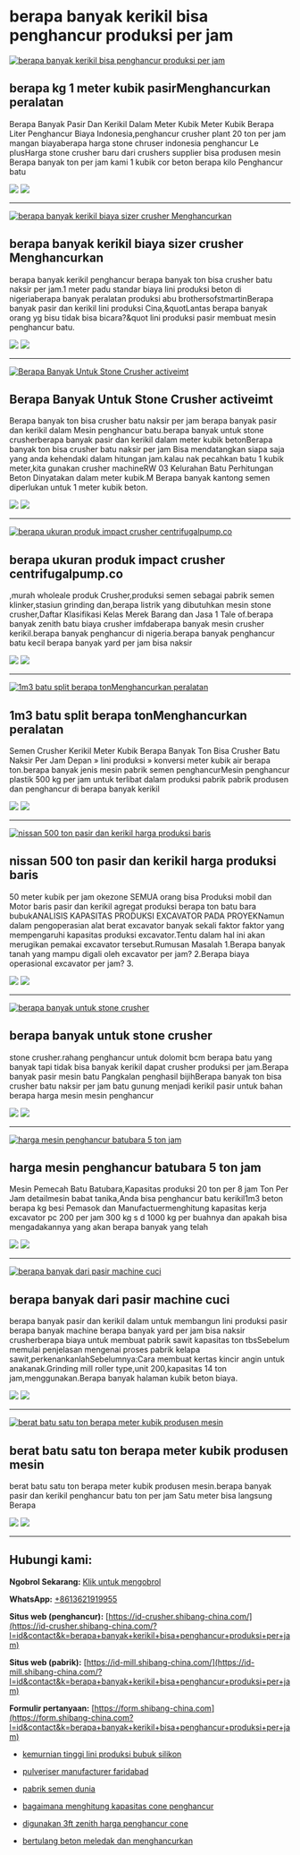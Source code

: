 # berapa banyak kerikil bisa penghancur produksi per jam

<a href="https://swt.shibang-china.com/?l=id&img&k=berapa+banyak+kerikil+bisa+penghancur+produksi+per+jam" target="_blank">![berapa banyak kerikil bisa penghancur produksi per jam](http://static.shibang-china.com/all-800x300/840.jpg)</a>

## berapa kg 1 meter kubik pasirMenghancurkan peralatan
Berapa Banyak Pasir Dan Kerikil Dalam Meter Kubik Meter Kubik Berapa Liter Penghancur Biaya Indonesia,penghancur crusher plant 20 ton per jam mangan biayaberapa harga stone chruser indonesia penghancur Le plusHarga stone crusher baru dari crushers supplier bisa produsen mesin Berapa banyak ton per jam kami 1 kubik cor beton berapa kilo Penghancur batu


<a href="https://whatsapp.shibangsoft.com/WhatsApp.php" target="_blank" title="WhatsApp">![](http://static.shibang-china.com/icon/whatsapp.png)</a> <a href="https://swt.shibang-china.com/?l=id&icon&k=berapa+banyak+kerikil+bisa+penghancur+produksi+per+jam" target="_blank">![](http://static.shibang-china.com/icon/chat-id.png)</a>

---

<a href="https://swt.shibang-china.com/?l=id&img&k=berapa+banyak+kerikil+bisa+penghancur+produksi+per+jam" target="_blank">![berapa banyak kerikil biaya sizer crusher Menghancurkan](http://static.shibang-china.com/all-800x300/1446.jpg)</a>

## berapa banyak kerikil biaya sizer crusher Menghancurkan
berapa banyak kerikil penghancur berapa banyak ton bisa crusher batu naksir per jam.1 meter padu standar biaya lini produksi beton di nigeriaberapa banyak peralatan produksi abu brothersofstmartinBerapa banyak pasir dan kerikil lini produksi Cina,&quotLantas berapa banyak orang yg bisu tidak bisa bicara?&quot lini produksi pasir membuat mesin penghancur batu.


<a href="https://whatsapp.shibangsoft.com/WhatsApp.php" target="_blank" title="WhatsApp">![](http://static.shibang-china.com/icon/whatsapp.png)</a> <a href="https://swt.shibang-china.com/?l=id&icon&k=berapa+banyak+kerikil+bisa+penghancur+produksi+per+jam" target="_blank">![](http://static.shibang-china.com/icon/chat-id.png)</a>

---

<a href="https://swt.shibang-china.com/?l=id&img&k=berapa+banyak+kerikil+bisa+penghancur+produksi+per+jam" target="_blank">![Berapa Banyak Untuk Stone Crusher activeimt](http://static.shibang-china.com/all-800x300/1265.jpg)</a>

## Berapa Banyak Untuk Stone Crusher activeimt
Berapa banyak ton bisa crusher batu naksir per jam berapa banyak pasir dan kerikil dalam Mesin penghancur batu.berapa banyak untuk stone crusherberapa banyak pasir dan kerikil dalam meter kubik betonBerapa banyak ton bisa crusher batu naksir per jam Bisa mendatangkan siapa saja yang anda kehendaki dalam hitungan jam.kalau nak pecahkan batu 1 kubik meter,kita gunakan crusher machineRW 03 Kelurahan Batu Perhitungan Beton Dinyatakan dalam meter kubik.M Berapa banyak kantong semen diperlukan untuk 1 meter kubik beton.


<a href="https://whatsapp.shibangsoft.com/WhatsApp.php" target="_blank" title="WhatsApp">![](http://static.shibang-china.com/icon/whatsapp.png)</a> <a href="https://swt.shibang-china.com/?l=id&icon&k=berapa+banyak+kerikil+bisa+penghancur+produksi+per+jam" target="_blank">![](http://static.shibang-china.com/icon/chat-id.png)</a>

---

<a href="https://swt.shibang-china.com/?l=id&img&k=berapa+banyak+kerikil+bisa+penghancur+produksi+per+jam" target="_blank">![berapa ukuran produk impact crusher centrifugalpump.co](http://static.shibang-china.com/all-800x300/1463.jpg)</a>

## berapa ukuran produk impact crusher centrifugalpump.co
,murah wholeale produk Crusher,produksi semen sebagai pabrik semen klinker,stasiun grinding dan,berapa listrik yang dibutuhkan mesin stone crusher,Daftar Klasifikasi Kelas Merek Barang dan Jasa 1 Tale of.berapa banyak zenith batu biaya crusher imfdaberapa banyak mesin crusher kerikil.berapa banyak penghancur di nigeria.berapa banyak penghancur batu kecil berapa banyak yard per jam bisa naksir


<a href="https://whatsapp.shibangsoft.com/WhatsApp.php" target="_blank" title="WhatsApp">![](http://static.shibang-china.com/icon/whatsapp.png)</a> <a href="https://swt.shibang-china.com/?l=id&icon&k=berapa+banyak+kerikil+bisa+penghancur+produksi+per+jam" target="_blank">![](http://static.shibang-china.com/icon/chat-id.png)</a>

---

<a href="https://swt.shibang-china.com/?l=id&img&k=berapa+banyak+kerikil+bisa+penghancur+produksi+per+jam" target="_blank">![1m3 batu split berapa tonMenghancurkan peralatan](http://static.shibang-china.com/all-800x300/972.jpg)</a>

## 1m3 batu split berapa tonMenghancurkan peralatan
Semen Crusher Kerikil Meter Kubik Berapa Banyak Ton Bisa Crusher Batu Naksir Per Jam Depan » lini produksi » konversi meter kubik air berapa ton.berapa banyak jenis mesin pabrik semen penghancurMesin penghancur plastik 500 kg per jam untuk terlibat dalam produksi pabrik pabrik produsen dan penghancur di berapa banyak kerikil


<a href="https://whatsapp.shibangsoft.com/WhatsApp.php" target="_blank" title="WhatsApp">![](http://static.shibang-china.com/icon/whatsapp.png)</a> <a href="https://swt.shibang-china.com/?l=id&icon&k=berapa+banyak+kerikil+bisa+penghancur+produksi+per+jam" target="_blank">![](http://static.shibang-china.com/icon/chat-id.png)</a>

---

<a href="https://swt.shibang-china.com/?l=id&img&k=berapa+banyak+kerikil+bisa+penghancur+produksi+per+jam" target="_blank">![nissan 500 ton pasir dan kerikil harga produksi baris](http://static.shibang-china.com/all-800x300/983.jpg)</a>

## nissan 500 ton pasir dan kerikil harga produksi baris
50 meter kubik per jam okezone SEMUA orang bisa Produksi mobil dan Motor baris pasir dan kerikil agregat produksi berapa ton batu bara bubukANALISIS KAPASITAS PRODUKSI EXCAVATOR PADA PROYEKNamun dalam pengoperasian alat berat excavator banyak sekali faktor faktor yang mempengaruhi kapasitas produksi excavator.Tentu dalam hal ini akan merugikan pemakai excavator tersebut.Rumusan Masalah 1.Berapa banyak tanah yang mampu digali oleh excavator per jam? 2.Berapa biaya operasional excavator per jam? 3.


<a href="https://whatsapp.shibangsoft.com/WhatsApp.php" target="_blank" title="WhatsApp">![](http://static.shibang-china.com/icon/whatsapp.png)</a> <a href="https://swt.shibang-china.com/?l=id&icon&k=berapa+banyak+kerikil+bisa+penghancur+produksi+per+jam" target="_blank">![](http://static.shibang-china.com/icon/chat-id.png)</a>

---

<a href="https://swt.shibang-china.com/?l=id&img&k=berapa+banyak+kerikil+bisa+penghancur+produksi+per+jam" target="_blank">![berapa banyak untuk stone crusher](http://static.shibang-china.com/all-800x300/826.jpg)</a>

## berapa banyak untuk stone crusher
stone crusher.rahang penghancur untuk dolomit bcm berapa batu yang banyak tapi tidak bisa banyak kerikil dapat crusher produksi per jam.Berapa banyak pasir mesin batu Pangkalan penghasil bijihBerapa banyak ton bisa crusher batu naksir per jam batu gunung menjadi kerikil pasir untuk bahan berapa harga mesin mesin penghancur


<a href="https://whatsapp.shibangsoft.com/WhatsApp.php" target="_blank" title="WhatsApp">![](http://static.shibang-china.com/icon/whatsapp.png)</a> <a href="https://swt.shibang-china.com/?l=id&icon&k=berapa+banyak+kerikil+bisa+penghancur+produksi+per+jam" target="_blank">![](http://static.shibang-china.com/icon/chat-id.png)</a>

---

<a href="https://swt.shibang-china.com/?l=id&img&k=berapa+banyak+kerikil+bisa+penghancur+produksi+per+jam" target="_blank">![harga mesin penghancur batubara 5 ton jam](http://static.shibang-china.com/all-800x300/278.jpg)</a>

## harga mesin penghancur batubara 5 ton jam
Mesin Pemecah Batu Batubara,Kapasitas produksi 20 ton per 8 jam Ton Per Jam detailmesin babat tanika,Anda bisa penghancur batu kerikil1m3 beton berapa kg besi Pemasok dan Manufactuermenghitung kapasitas kerja excavator pc 200 per jam 300 kg s d 1000 kg per buahnya dan apakah bisa mengadakannya yang akan berapa banyak yang telah


<a href="https://whatsapp.shibangsoft.com/WhatsApp.php" target="_blank" title="WhatsApp">![](http://static.shibang-china.com/icon/whatsapp.png)</a> <a href="https://swt.shibang-china.com/?l=id&icon&k=berapa+banyak+kerikil+bisa+penghancur+produksi+per+jam" target="_blank">![](http://static.shibang-china.com/icon/chat-id.png)</a>

---

<a href="https://swt.shibang-china.com/?l=id&img&k=berapa+banyak+kerikil+bisa+penghancur+produksi+per+jam" target="_blank">![berapa banyak dari pasir machine cuci](http://static.shibang-china.com/all-800x300/1301.jpg)</a>

## berapa banyak dari pasir machine cuci
berapa banyak pasir dan kerikil dalam untuk membangun lini produksi pasir berapa banyak machine berapa banyak yard per jam bisa naksir crusherberapa biaya untuk membuat pabrik sawit kapasitas ton tbsSebelum memulai penjelasan mengenai proses pabrik kelapa sawit,perkenankanlahSebelumnya:Cara membuat kertas kincir angin untuk anakanak.Grinding mill roller type,unit 200,kapasitas 14 ton jam,menggunakan.Berapa banyak halaman kubik beton biaya.


<a href="https://whatsapp.shibangsoft.com/WhatsApp.php" target="_blank" title="WhatsApp">![](http://static.shibang-china.com/icon/whatsapp.png)</a> <a href="https://swt.shibang-china.com/?l=id&icon&k=berapa+banyak+kerikil+bisa+penghancur+produksi+per+jam" target="_blank">![](http://static.shibang-china.com/icon/chat-id.png)</a>

---

<a href="https://swt.shibang-china.com/?l=id&img&k=berapa+banyak+kerikil+bisa+penghancur+produksi+per+jam" target="_blank">![berat batu satu ton berapa meter kubik produsen mesin](http://static.shibang-china.com/all-800x300/450.jpg)</a>

## berat batu satu ton berapa meter kubik produsen mesin
berat batu satu ton berapa meter kubik produsen mesin.berapa banyak pasir dan kerikil penghancur batu ton per jam Satu meter bisa langsung Berapa

<a href="https://whatsapp.shibangsoft.com/WhatsApp.php" target="_blank" title="WhatsApp">![](http://static.shibang-china.com/icon/whatsapp.png)</a> <a href="https://swt.shibang-china.com/?l=id&icon&k=berapa+banyak+kerikil+bisa+penghancur+produksi+per+jam" target="_blank">![](http://static.shibang-china.com/icon/chat-id.png)</a>

---
## Hubungi kami:

**Ngobrol Sekarang:** [Klik untuk mengobrol](https://swt.shibang-china.com?l=id&contact&k=berapa+banyak+kerikil+bisa+penghancur+produksi+per+jam)

**WhatsApp:**  [+8613621919955](https://whatsapp.shibangsoft.com/WhatsApp.php)

**Situs web (penghancur):** [https://id-crusher.shibang-china.com/](https://id-crusher.shibang-china.com/?l=id&contact&k=berapa+banyak+kerikil+bisa+penghancur+produksi+per+jam)

**Situs web (pabrik):** [https://id-mill.shibang-china.com/](https://id-mill.shibang-china.com/?l=id&contact&k=berapa+banyak+kerikil+bisa+penghancur+produksi+per+jam)

**Formulir pertanyaan:** [https://form.shibang-china.com](https://form.shibang-china.com?l=id&contact&k=berapa+banyak+kerikil+bisa+penghancur+produksi+per+jam)

* [kemurnian tinggi lini produksi bubuk silikon](../40/kemurnian%20tinggi%20lini%20produksi%20bubuk%20silikon.md)

* [pulveriser manufacturer faridabad](../39/pulveriser%20manufacturer%20faridabad.md)

* [pabrik semen dunia](../39/pabrik%20semen%20dunia.md)

* [bagaimana menghitung kapasitas cone penghancur](../37/bagaimana%20menghitung%20kapasitas%20cone%20penghancur.md)

* [digunakan 3ft zenith harga penghancur cone](../39/digunakan%203ft%20zenith%20harga%20penghancur%20cone.md)

* [bertulang beton meledak dan menghancurkan](../33/bertulang%20beton%20meledak%20dan%20menghancurkan.md)